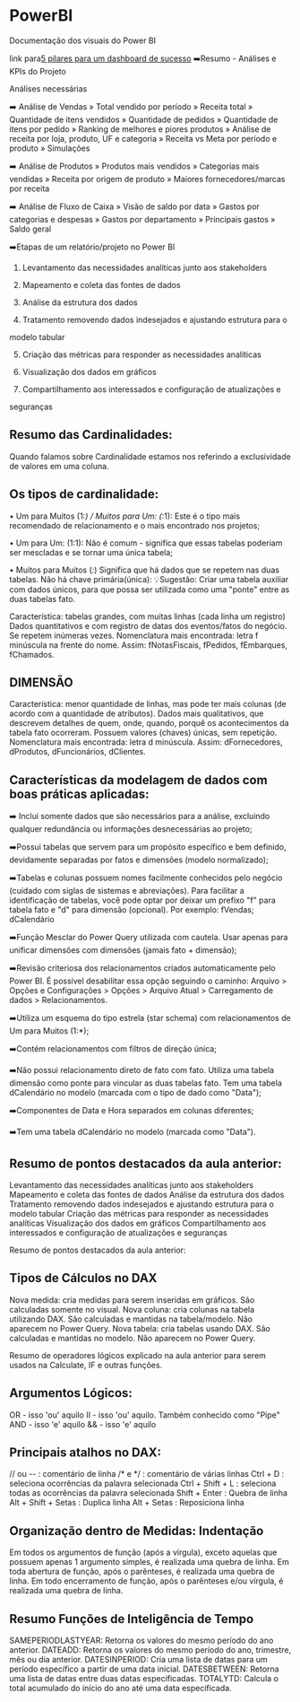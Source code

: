 # PowerBI
Documentação dos visuais do Power BI

link para[5 pilares para um dashboard de sucesso](https://www.mindmeister.com/app/map/2830078046?fullscreen=1&v=public)
➡️Resumo - Análises e KPIs do Projeto

Análises necessárias

➡️ Análise de Vendas
» Total vendido por período
» Receita total
» Quantidade de itens vendidos
» Quantidade de pedidos 
» Quantidade de itens por pedido
» Ranking de melhores e piores produtos
» Análise de receita por loja, produto, UF e categoria
» Receita vs Meta por período e produto
» Simulações

➡️ Análise de Produtos
» Produtos mais vendidos
» Categorias mais vendidas
» Receita por origem de produto
» Maiores fornecedores/marcas por receita


➡️ Análise de Fluxo de Caixa
» Visão de saldo por data
» Gastos por categorias e despesas
» Gastos por departamento
» Principais gastos
» Saldo geral

➡️Etapas de um relatório/projeto no Power Bl

1. Levantamento das necessidades analíticas junto aos stakeholders

2. Mapeamento e coleta das fontes de dados

3. Análise da estrutura dos dados

4. Tratamento removendo dados indesejados e ajustando estrutura para o

modelo tabular

5. Criação das métricas para responder as necessidades analíticas

6. Visualização dos dados em gráficos

7. Compartilhamento aos interessados e configuração de atualizações e

seguranças

## Resumo das Cardinalidades:

Quando falamos sobre Cardinalidade estamos nos referindo a exclusividade de valores em uma coluna.

## Os tipos de cardinalidade: 

• Um para Muitos (1:*) / Muitos para Um: (*:1):
Este é o tipo mais recomendado de relacionamento e o mais encontrado nos projetos;

• Um para Um: (1:1):
Não é comum - significa que essas tabelas poderiam ser mescladas e se tornar uma única tabela;

• Muitos para Muitos (*:*)
Significa que há dados que se repetem nas duas tabelas. Não há chave primária(única):
💡Sugestão: Criar uma tabela auxiliar com dados únicos, para que possa ser utilizada como uma "ponte" entre as duas tabelas fato.


Característica: tabelas grandes, com muitas linhas (cada linha um registro)
Dados quantitativos e com registro de datas dos eventos/fatos do negócio. Se repetem inúmeras vezes.
Nomenclatura mais encontrada: letra f minúscula na frente do nome. Assim:
fNotasFiscais, fPedidos, fEmbarques, fChamados.


## DIMENSÃO

Característica: menor quantidade de linhas, mas pode ter mais colunas (de acordo com a quantidade de atributos).
Dados mais qualitativos, que descrevem detalhes de quem, onde, quando, porquê os acontecimentos da tabela fato ocorreram. Possuem valores (chaves) únicas, sem repetição.
Nomenclatura mais encontrada: letra d minúscula. Assim:
dFornecedores, dProdutos, dFuncionários, dClientes.

## Características da modelagem de dados com boas práticas aplicadas: 

➡️ Inclui somente dados que são necessários para a análise, excluindo qualquer redundância ou informações desnecessárias ao projeto;

➡️Possui tabelas que servem para um propósito específico e bem definido, devidamente separadas por fatos e dimensões (modelo normalizado);

➡️Tabelas e colunas possuem nomes facilmente conhecidos pelo negócio (cuidado com siglas de sistemas e abreviações). Para facilitar a identificação de tabelas, você pode optar por deixar um prefixo "f" para tabela fato e "d" para dimensão (opcional). Por exemplo: fVendas; dCalendário

➡️Função Mesclar do Power Query utilizada com cautela. Usar apenas para unificar dimensões com dimensões (jamais fato + dimensão);

➡️Revisão criteriosa dos relacionamentos criados automaticamente pelo Power BI. É possível desabilitar essa opção seguindo o caminho: Arquivo > Opções e Configurações > Opções > Arquivo Atual > Carregamento de dados > Relacionamentos.

➡️Utiliza um esquema do tipo estrela (star schema) com relacionamentos de Um para Muitos (1:*);

➡️Contém relacionamentos com filtros de direção única;

➡️Não possui relacionamento direto de fato com fato. Utiliza uma tabela dimensão como ponte para vincular as duas tabelas fato. Tem uma tabela dCalendário no modelo (marcada com o tipo de dado como "Data");

➡️Componentes de Data e Hora separados em colunas diferentes;

➡️Tem uma tabela dCalendário no modelo (marcada como "Data").


## Resumo de pontos destacados da aula anterior:

Levantamento das necessidades analíticas junto aos stakeholders
Mapeamento e coleta das fontes de dados
Análise da estrutura dos dados
Tratamento removendo dados indesejados e ajustando estrutura para o modelo tabular
Criação das métricas para responder as necessidades analíticas
Visualização dos dados em gráficos
Compartilhamento aos interessados e configuração de atualizações e seguranças

Resumo de pontos destacados da aula anterior:

## Tipos de Cálculos no DAX

Nova medida: cria medidas para serem inseridas em gráficos. São calculadas somente no visual.
Nova coluna: cria colunas na tabela utilizando DAX. São calculadas e mantidas na tabela/modelo. Não aparecem no Power Query.
Nova tabela: cria tabelas usando DAX. São calculadas e mantidas no modelo. Não aparecem no Power Query.

Resumo de operadores lógicos explicado na aula anterior para serem usados na Calculate, IF e outras funções.

## Argumentos Lógicos:

OR - isso 'ou' aquilo
II - isso 'ou' aquilo. Também conhecido como "Pipe"
AND - isso 'e' aquilo
&& - isso 'e' aquilo

## Principais atalhos no DAX:

// ou -- : comentário de linha
/* e */ : comentário de várias linhas
Ctrl + D : seleciona ocorrências da palavra selecionada
Ctrl + Shift + L : seleciona todas as ocorrências da palavra selecionada
Shift + Enter : Quebra de linha
Alt + Shift + Setas : Duplica linha
Alt + Setas : Reposiciona linha

## Organização dentro de Medidas: Indentação

Em todos os argumentos de função (após a vírgula), exceto aquelas que possuem apenas 1 argumento simples, é realizada uma quebra de linha.
Em toda abertura de função, após o parênteses, é realizada uma quebra de linha.
Em todo encerramento de função, após o parênteses e/ou vírgula, é realizada uma quebra de linha.

## Resumo Funções de Inteligência de Tempo

SAMEPERIODLASTYEAR: Retorna os valores do mesmo período do ano anterior.
DATEADD: Retorna os valores do mesmo período do ano, trimestre, mês ou dia anterior.
DATESINPERIOD: Cria uma lista de datas para um período específico a partir de uma data inicial.
DATESBETWEEN: Retorna uma lista de datas entre duas datas especificadas.
TOTALYTD: Calcula o total acumulado do início do ano até uma data especificada.